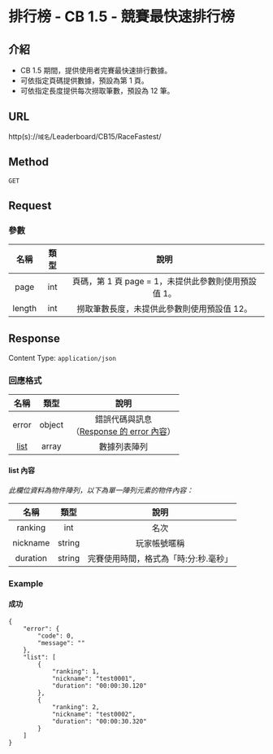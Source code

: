 # 排行榜 - CB 1.5 - 競賽最快速排行榜

## 介紹

- CB 1.5 期間，提供使用者完賽最快速排行數據。
- 可依指定頁碼提供數據，預設為第 1 頁。
- 可依指定長度提供每次撈取筆數，預設為 12 筆。

## URL

http(s)://`域名`/Leaderboard/CB15/RaceFastest/

## Method

`GET`

## Request

### 參數

| 名稱 | 類型 | 說明 |
|:-:|:-:|:-:|
| page | int | 頁碼，第 1 頁 page = 1，未提供此參數則使用預設值 1。 |
| length | int | 撈取筆數長度，未提供此參數則使用預設值 12。 |

## Response

Content Type: `application/json`

### 回應格式

| 名稱 | 類型 | 說明 |
|:-:|:-:|:-:|
| error | object | 錯誤代碼與訊息<br>（[Response 的 error 內容](../response.md#error)） |
| [list](#list) | array | 數據列表陣列 |

#### <span id="list"> list 內容</span>

_此欄位資料為物件陣列，以下為單一陣列元素的物件內容：_

| 名稱 | 類型 | 說明 |
|:-:|:-:|:-:|
| ranking | int | 名次 |
| nickname | string | 玩家帳號暱稱 |
| duration | string | 完賽使用時間，格式為「時:分:秒.毫秒」 |

### Example

#### 成功

	{
	    "error": {
	        "code": 0,
	        "message": ""
	    },
	    "list": [
	        {
	            "ranking": 1,
	            "nickname": "test0001",
	            "duration": "00:00:30.120"
	        },
	        {
	            "ranking": 2,
	            "nickname": "test0002",
	            "duration": "00:00:30.320"
	        }
	    ]
	}

